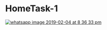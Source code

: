 # HomeTask-1


[
![whatsapp image 2019-02-04 at 8 36 33 pm](https://user-images.githubusercontent.com/41753685/52350855-7974ee00-2a4f-11e9-95fb-d75caf492610.jpeg)
](url)

